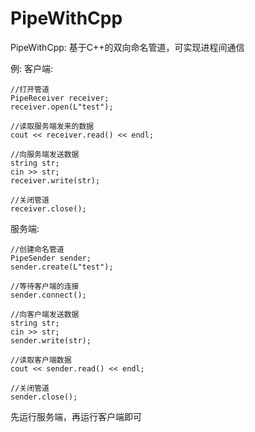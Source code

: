 # PipeWithCpp
PipeWithCpp: 基于C++的双向命名管道，可实现进程间通信

例:
客户端:
```
//打开管道
PipeReceiver receiver;
receiver.open(L"test");

//读取服务端发来的数据
cout << receiver.read() << endl;

//向服务端发送数据
string str;
cin >> str;
receiver.write(str);

//关闭管道
receiver.close();
```

服务端:
```
//创建命名管道
PipeSender sender;
sender.create(L"test");

//等待客户端的连接
sender.connect();

//向客户端发送数据
string str;
cin >> str;
sender.write(str);

//读取客户端数据
cout << sender.read() << endl;

//关闭管道
sender.close();
```
先运行服务端，再运行客户端即可
